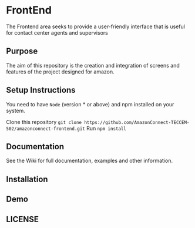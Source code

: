 # FrontEnd
The Frontend area seeks to provide a user-friendly interface that is useful for contact center agents and supervisors
## Purpose
The aim of this repository is the creation and integration of screens and features of the project designed for amazon.
## Setup Instructions
You need to have ```Node``` (version * or above) and npm installed on your system.

Clone this repository ```git clone https://github.com/AmazonConnect-TECCEM-502/amazonconnect-frontend.git```
Run ```npm install```

## Documentation
See the Wiki for full documentation, examples and other information.
## Installation

## Demo

## LICENSE
